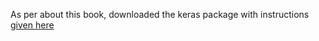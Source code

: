 As per about this book, downloaded the keras package with instructions <a href = "https://keras.rstudio.com/"> given here </a>
